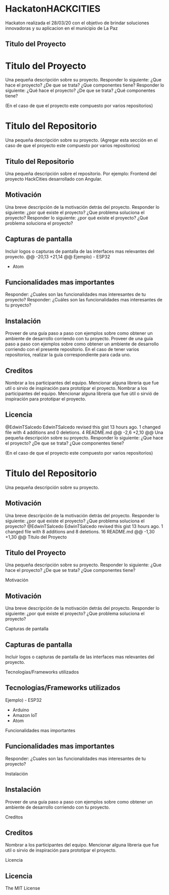 # HackatonHACKCITIES
Hackaton realizada el 28/03/20 con el objetivo de brindar soluciones innovadoras y su aplicacion en el municipio de La Paz
## Titulo del Proyecto
# Titulo del Proyecto
Una pequeña descripción sobre su proyecto. 
Responder lo siguiente: ¿Que hace el proyecto? ¿De que se trata? ¿Que componentes tiene?
Responder lo siguiente: ¿Qué hace el proyecto? ¿De que se trata? ¿Qué componentes tiene?

(En el caso de que el proyecto este compuesto por varios repositorios)
# Titulo del Repositorio
Una pequeña descripción sobre su proyecto. 
(Agregar esta sección en el caso de que el proyecto este compuesto por varios repositorios)
## Titulo del Repositorio
Una pequeña descripción sobre el repositorio. 
Por ejemplo: Frontend del proyecto HackCities desarrollado con Angular. 

## Motivación
Una breve descripción de la motivación detrás del proyecto.
Responder lo siguiente: ¿por qué existe el proyecto? ¿Que problema soluciona el proyecto?
Responder lo siguiente: ¿por qué existe el proyecto? ¿Qué problema soluciona el proyecto?

## Capturas de pantalla
Incluir logos o capturas de pantalla de las interfaces mas relevantes del proyecto.
@@ -20,13 +21,14 @@ Ejemplo) - ESP32
- Atom

## Funcionalidades mas importantes
Responder: ¿Cuales son las funcionalidades mas interesantes de tu proyecto?
Responder: ¿Cuáles son las funcionalidades mas interesantes de tu proyecto?

## Instalación
Proveer de una guía paso a paso con ejemplos sobre como obtener un ambiente de desarrollo corriendo con tu proyecto. 
Proveer de una guía paso a paso con ejemplos sobre como obtener un ambiente de desarrollo corriendo con el presente repositorio. 
En el caso de tener varios repositorios, realizar la guía correspondiente para cada uno.

## Creditos
Nombrar a los participantes del equipo. Mencionar alguna libreria que fue util o sirvio de inspiración para prototipar el proyecto. 
Nombrar a los participantes del equipo. Mencionar alguna libreria que fue útil o sirvió de inspiración para prototipar el proyecto. 

## Licencia

@EdwinTSalcedo EdwinTSalcedo revised this gist 13 hours ago. 1 changed file with 4 additions and 0 deletions.
 4  README.md 
@@ -2,6 +2,10 @@
Una pequeña descripción sobre su proyecto. 
Responder lo siguiente: ¿Que hace el proyecto? ¿De que se trata? ¿Que componentes tiene?

(En el caso de que el proyecto este compuesto por varios repositorios)
# Titulo del Repositorio
Una pequeña descripción sobre su proyecto. 

## Motivación
Una breve descripción de la motivación detrás del proyecto.
Responder lo siguiente: ¿por qué existe el proyecto? ¿Que problema soluciona el proyecto?
@EdwinTSalcedo EdwinTSalcedo revised this gist 13 hours ago. 1 changed file with 8 additions and 8 deletions.
 16  README.md 
@@ -1,30 +1,30 @@
Titulo del Proyecto
## Titulo del Proyecto
Una pequeña descripción sobre su proyecto. 
Responder lo siguiente: ¿Que hace el proyecto? ¿De que se trata? ¿Que componentes tiene?

Motivación
## Motivación
Una breve descripción de la motivación detrás del proyecto.
Responder lo siguiente: ¿por qué existe el proyecto? ¿Que problema soluciona el proyecto?

Capturas de pantalla
## Capturas de pantalla
Incluir logos o capturas de pantalla de las interfaces mas relevantes del proyecto.

Tecnologías/Frameworks utilizados
## Tecnologías/Frameworks utilizados
Ejemplo) - ESP32
- Arduino 
- Amazon IoT 
- Atom

Funcionalidades mas importantes
## Funcionalidades mas importantes
Responder: ¿Cuales son las funcionalidades mas interesantes de tu proyecto?

Instalación
## Instalación
Proveer de una guía paso a paso con ejemplos sobre como obtener un ambiente de desarrollo corriendo con tu proyecto. 

Creditos
## Creditos
Nombrar a los participantes del equipo. Mencionar alguna libreria que fue util o sirvio de inspiración para prototipar el proyecto. 

Licencia
## Licencia

The MIT License
